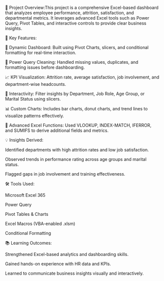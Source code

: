 🚀 Project Overview:This project is a comprehensive Excel-based dashboard that analyzes employee performance, attrition, satisfaction, and departmental metrics. It leverages advanced Excel tools such as Power Query, Pivot Tables, and interactive controls to provide clear business insights.

🧠 Key Features:

📌 Dynamic Dashboard: Built using Pivot Charts, slicers, and conditional formatting for real-time interaction.

🧹 Power Query Cleaning: Handled missing values, duplicates, and formatting issues before dashboarding.

📈 KPI Visualization: Attrition rate, average satisfaction, job involvement, and department-wise headcounts.

🧩 Interactivity: Filter insights by Department, Job Role, Age Group, or Marital Status using slicers.

📊 Custom Charts: Includes bar charts, donut charts, and trend lines to visualize patterns effectively.

🧮 Advanced Excel Functions: Used VLOOKUP, INDEX-MATCH, IFERROR, and SUMIFS to derive additional fields and metrics.


💡 Insights Derived:

Identified departments with high attrition rates and low job satisfaction.

Observed trends in performance rating across age groups and marital status.

Flagged gaps in job involvement and training effectiveness.


🛠️ Tools Used:

Microsoft Excel 365

Power Query

Pivot Tables & Charts

Excel Macros (VBA-enabled .xlsm)

Conditional Formatting


📚 Learning Outcomes:

Strengthened Excel-based analytics and dashboarding skills.

Gained hands-on experience with HR data and KPIs.

Learned to communicate business insights visually and interactively.


